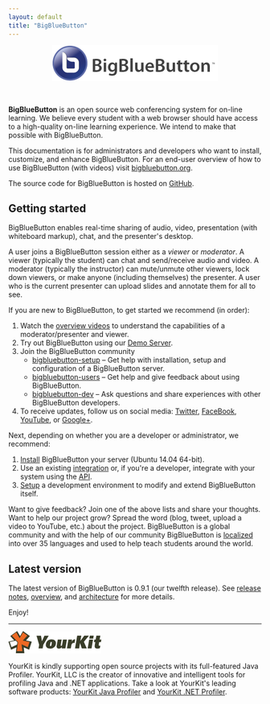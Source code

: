 ```yaml
---
layout: default
title: "BigBlueButton"
---
```


<p align="center">
  <img src="/images/logo.png"/>
</p><br>

**BigBlueButton** is an open source web conferencing system for on-line learning.  We believe every student with a web browser should have access to a high-quality on-line learning experience.  We intend to make that possible with BigBlueButton.

This documentation is for administrators and developers who want to install, customize, and enhance BigBlueButton. For an end-user overview of how to use BigBlueButton (with videos) visit [bigbluebutton.org](http://bigbluebutton.org). 

The source code for BigBlueButton is hosted on [GitHub](http://github.com/bigbluebutton/bigbluebutton).

## Getting started

BigBlueButton enables real-time sharing of audio, video, presentation (with whiteboard markup), chat, and the presenter's desktop.  

A user joins a BigBlueButton session either as a _viewer_ or _moderator_.  A viewer (typically the student) can chat and send/receive audio and video.  A moderator (typically the instructor) can mute/unmute other viewers, lock down viewers, or make anyone (including themselves) the presenter.  A user who is the current presenter can upload slides and annotate them for all to see.

If you are new to BigBlueButton, to get started we recommend (in order): 

  1. Watch the [overview videos](http://bigbluebutton.org/videos) to understand the capabilities of a moderator/presenter and viewer.
  1. Try out BigBlueButton using our [Demo Server](http://demo.bigbluebutton.org/).
  1. Join the BigBlueButton community 
     * [bigbluebutton-setup](https://groups.google.com/forum/#!forum/bigbluebutton-setup) – Get help with installation, setup and configuration of a BigBlueButton server.
     * [bigbluebutton-users](https://groups.google.com/forum/#!forum/bigbluebutton-users) – Get help and give feedback about using BigBlueButton.
     * [bigbluebutton-dev](https://groups.google.com/forum/#!forum/bigbluebutton-dev) – Ask questions and share experiences with other BigBlueButton developers.  
  1. To receive updates, follow us on social media: [Twitter](https://twitter.com/bigbluebutton), [FaceBook](https://www.facebook.com/bigbluebutton), [YouTube](https://www.youtube.com/user/bigbluebuttonshare), or [Google+](https://plus.google.com/+bigbluebutton).
      
Next, depending on whether you are a developer or administrator, we recommend:

  1. [Install](/install/install.html) BigBlueButton your server (Ubuntu 14.04 64-bit).
  1. Use an existing [integration](http://bigbluebutton.org/open-source-integrations/) or, if you're a developer, integrate with your system using the [API](/dev/api.html).
  1. [Setup](/dev/setup.html) a development environment to modify and extend BigBlueButton itself.

Want to give feedback?  Join one of the above lists and share your thoughts.  Want to help our project grow?  Spread the word (blog, tweet, upload a video to YouTube, etc.) about the project.  BigBlueButton is a global community and with the help of our community BigBlueButton is [localized](/dev/localization.html) into over 35 languages and used to help teach students around the world.


## Latest version

The latest version of BigBlueButton is 0.9.1 (our twelfth release). See [release notes](/support/release-notes.html), [overview](/overview/09overview.html), and [architecture](/overview/architecture.html) for more details.  

Enjoy!

---

![yourkit](/images/yourkit.png)

YourKit is kindly supporting open source projects with its full-featured Java Profiler. YourKit, LLC is the creator of innovative and intelligent tools for profiling Java and .NET applications. Take a look at YourKit's leading software products: [YourKit Java Profiler](https://www.yourkit.com/java/profiler/index.jsp) and [YourKit .NET Profiler](https://www.yourkit.com/.net/profiler/index.jsp).

